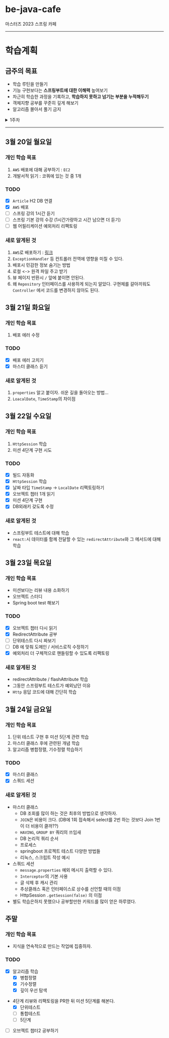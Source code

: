 # be-java-cafe
마스터즈 2023 스프링 카페 

---
# 학습계획
## 금주의 목표
- 학습 루틴을 만들기
- 기능 구현보다는 **스프링부트에 대한 이해력** 높여보기
- 차근히 학습한 과정을 기록하고, **학습하지 못하고 넘기는 부분을 누적해두기**
- 객체지향 공부를 꾸준히 깊게 해보기
- 알고리즘 몰아서 풀기 금지

<details><summary>1주차</summary>

## 3월 13일 월요일
### 개인 학습 목표
1. 스프링부트 라이브러리에 대해 이해한다.
2. 스프링부트와 `MVC` 에 대해 이해한다.

### TODO
- [x] 스프링과 스프링부트의 차이점이 무엇인지 알아보자.
- [x] 메서드가 무엇인지 알아보자.
- [ ] `MVC` 모델에 대해 공부해보자.
- [x] 스프링 기본 강의 수강 (1시간가량하고 시간 남으면 더 듣기)
- [x] 객체지향 공부 (오브젝트 책읽기)
- [x] `SOLID` 원칙 공부 


## 3월 14일 화요일
### 개인 학습 목표
1. `GET`, `POST`, `PUT` 등 메서드 방식에 대해 이해한다.
2. `mustache` 에 대해 공부하고 사용할 수 있다.
3. `MVC` 에 대해 이해한다.
4. 스프링부트의 테스트 방식을 이해한다.

### TODO
- [x] `mustache` 공부하기
- [x] 스프링 카페 1단계 기능을 구현해본다. w/🥔
- [x] 스프링 카페 1단계를 테스트해본다.
- [ ] 스프링 기본 강의 수강 (1시간가량하고 시간 남으면 더 듣기)
- [ ] `MVC` 모델에 대해 공부해보자.
- [ ] 객체지향 공부 (오브젝트 책읽기)
- [x] 자료구조 알고리즘 공부
  - [x] `퀵정렬` 공부 w/🥔 
  - [x] 문제 1개

### 새로 안 것
- `mustache`를 사용해 보았다.
- `@Transactional` 어노테이션을 알게 되었다.
- `redirect:/`를 사용해보았다.
- OOP `SOLID 원칙`을 복습하였다.
- 마스터클래스를 들으며 추가 공부해야 할 것들을 굉장히 많이 얻었다... 🥹

## 3월 15일 수요일
### 개인 학습 목표
1. 전날에 학습하지 못한 부분을 학습한다.
2. 의존성 주입의 의미와 방식에 대해 이해해본다.
3. `MVC` 에 대해 이해한다.

### TODO
- [x] `URL과 html 쉽게 연결하기` 시도해보기 -> `Configuration`
- [x] 스프링 카페 2단계 기능을 구현해본다.
  - 추가 미션은 내일...
- [ ] 스프링 기본 강의 수강 (1시간가량하고 시간 남으면 더 듣기)
- [ ] 객체지향 공부 (오브젝트 책읽기)
- [x] 자료구조 알고리즘 공부 (문제 1개)
- [-] `MVC` 모델에 대해 공부해보자. (관련 영상 1개 봄)

### 한 것 / 새로 알게된 것
- `configuration` 어노테이션을 처음 사용해보았다.
- `Logger` 출력하는 방법에 더 익숙해졌다.
- 의존성 주입 방법에 대해 알았다. 각 방법의 차이점은 아직 잘 모르겠다.

## 3월 16일 목요일
### 개인 학습 목표
1. Spring JDBC 에 대해 다시 공부한다.
4. 스프링의 예외 발생시 처리 방법에 대해 학습한다.

### TODO
- [ ] 웹 애플리케이션 예외처리 알아보기
- [ ] 스프링 기본 강의 수강 (1시간가량하고 시간 남으면 더 듣기)
- [x] 객체지향 공부 (오브젝트 책읽기)
- [x] 자료구조 알고리즘 공부 (문제 1개)

### 한 것, 새로 알게된 것
- 스레드 세이프
  - [id 생성 동시성 이슈 : AtomicLong](https://backtony.github.io/java/2022-05-27-java-51/)
  - [thread safe 하게 데이터 갱신하기](https://heowc.dev/programming-study/repo/java/thread_safe%ED%95%98%EA%B2%8C_%EB%8D%B0%EC%9D%B4%ED%84%B0_%EA%B0%B1%EC%8B%A0%ED%95%98%EA%B8%B0.html)
  - [스레드 안정성이란?](https://www.baeldung.com/java-thread-safety)

## 3월 17일 금요일
### 개인 학습 목표
1. 주간에 학습하지 못하고 지나간 것들을 학습해본다.
2. 주간에 공부하지 못했던 더 공부할 키워드를 쌓아둔다. (학습스택 활용)
2. 배포 방식 `Heroku`에 대해 이해한다.
3. DB에 대해 공부해본다.

### TODO
- [x] 미션 2단계 추가미션 : 생각보다 더 시간이 들었다.. ㅠㅠ
- [ ] 스프링 카페 3단계 기능을 구현해본다.
- [ ] 미션을 배포해본다.
- [ ] 스프링 기본 강의 수강 (1시간가량하고 시간 남으면 더 듣기)
- [ ] 객체지향 공부 (오브젝트 책읽기)
- [x] 자료구조 알고리즘 공부 (문제 1개)

## 주말
### 개인 학습 목표
1. 알고리즘 공부
2. 개발서적 읽기
3. `JDBC` 템플릿 이용하여 DB 연결학습

### TODO
- [x] 정렬 알고리즘 공부 (퀵정렬, 병합정렬)
- [x] 알고리즘 문제 1개 풀기
- [x] JDBC 템플릿 학습 후 이용하여 DB 연결
  - [참고링크1](https://www.baeldung.com/spring-jdbc-jdbctemplate)
  - [참고링크2](https://www.tutorialspoint.com/spring/spring_jdbc_framework.htm)
- [x] `Member` H2 DB와 연결
- [ ] `Article` H2 DB와 연결

### 새로 안 것
- `Spring JDBC` 라이브러리에 대해 공부했다.
  - 특히 `JDBC Template`를 사용해 보았다.
- `DataSource`

</details>

---
## 3월 20일 월요일
### 개인 학습 목표
1. `AWS` 배포에 대해 공부하기 : `EC2`
2. 개발서적 읽기 : 코쿼에 있는 것 중 1개

### TODO
- [x] `Article` H2 DB 연결
- [x] `AWS` 배포
- [ ] 스프링 강의 1시간 듣기
- [ ] 스프링 기본 강의 수강 (1시간가량하고 시간 남으면 더 듣기)
- [ ] 웹 어필리케이션 예외처리 리팩토링

### 새로 알게된 것
1. `AWS`로 배포하기 : [링크](http://13.209.160.60:8080/)
2. `ExceptionHandler` 등 컨트롤러 전역에 영향을 미칠 수 있다.
3. 배포시 민감한 정보 숨기는 방법
4. 로컬 <-> 원격 파일 주고 받기
5. 뷰 페이지 반환시 `/` 앞에 붙이면 안된다.
6. 왜 `Repository` 인터페이스를 사용하게 되는지 알았다. 구현체를 갈아끼워도 `Controller` 에서 코드를 변경하지 않아도 된다.

## 3월 21일 화요일
### 개인 학습 목표
1. 배포 에러 수정

### TODO
- [x] 배포 에러 고치기
- [x] 마스터 클래스 듣기

### 새로 알게된 것
1. `properties` 알고 붙이자. 쉬운 길을 돌아오는 방법...
2. `LoacalDate`, `TimeStamp`의 차이점

## 3월 22일 수요일
### 개인 학습 목표
1. `HttpSession` 학습
2. 미션 4단계 구현 시도

### TODO
- [x] 빌드 자동화
- [x] `HttpSession` 학습
- [x] 날짜 타입 `TimeStamp` -> `LocalDate` 리팩토링하기
- [x] 오브젝트 챕터 1개 읽기
- [x] 미션 4단계 구현
- [x] DB외래키 갖도록 수정

### 새로 알게된 것
- 스프링부트 테스트에 대해 학습
- `react:`시 데이터를 함께 전달할 수 있는 `redirectAttribute`와 그 메서드에 대해 학습

## 3월 23일 목요일
### 개인 학습 목표
- 미션보다는 리뷰 내용 소화하기
- 오브젝트 스터디
- Spring boot test 해보기

### TODO
- [x] 오브젝트 챕터 다시 읽기
- [x] RedirectAttribute 공부
- [ ] 단위테스트 다시 짜보기
- [ ] DB 에 맞춰 도메인 / 서비스로직 수정하기
- [x] 예외처리 더 구체적으로 핸들링할 수 있도록 리팩토링

### 새로 알게된 것
- redirectAttribute / flashAttribute 학습
- 그동안 스프링부트 테스트가 예외났던 이유
- `Http` 응답 코드에 대해 간단히 학습

## 3월 24일 금요일
### 개인 학습 목표
1. 단위 테스트 구현 후 미션 5단계 관련 학습
2. 마스터 클래스 후에 관련된 개념 학습
3. 알고리즘 병합정렬, 기수정렬 학습하기

### TODO
- [x] 마스터 클래스
- [x] 스쿼드 세션

### 새로 알게된 것
- 마스터 클래스
  - DB 조회를 많이 하는 것은 최후의 방법으로 생각하자.
  - `JOIN`은 비용이 크다. (DB에 1회 접속해서 select를 2번 하는 것보다 Join 1번이 더 비용이 클까??)
  - `HAVING`, `GROUP BY` 쿼리의 쓰임새
  - DB 논리적 쿼리 순서
  - 프로세스
  - springboot 프로젝트 테스트 다양한 방법들
  - 리눅스, 스크립트 작성 예시
- 스쿼드 세션
  - `message.properties` 예외 메시지 출력할 수 있다.
  - `Interceptor`의 기본 사용
  - 글 삭제 후 캐시 관리
  - 추상클래스 혹은 인터페이스로 상수를 선언할 때의 이점
  - HttpSession `.getSession(false)` 의 이점
- 별도 학습은하지 못했으나 공부할만한 키워드를 많이 얻은 하루였다.

## 주말
### 개인 학습 목표
- 지식을 연속적으로 만드는 작업에 집중하자.

### TODO
- [x] 알고리즘 학습
  - [x] 병합정렬
  - [x] 기수정렬
  - [x] 깊이 우선 탐색
- 4단계 리뷰와 리팩토링을 PR한 뒤 미션 5단계를 해본다.
  - [x] 단위테스트
  - [ ] 통합테스트
  - [ ] 5단계 
- [ ] 오브젝트 챕터2 공부하기
